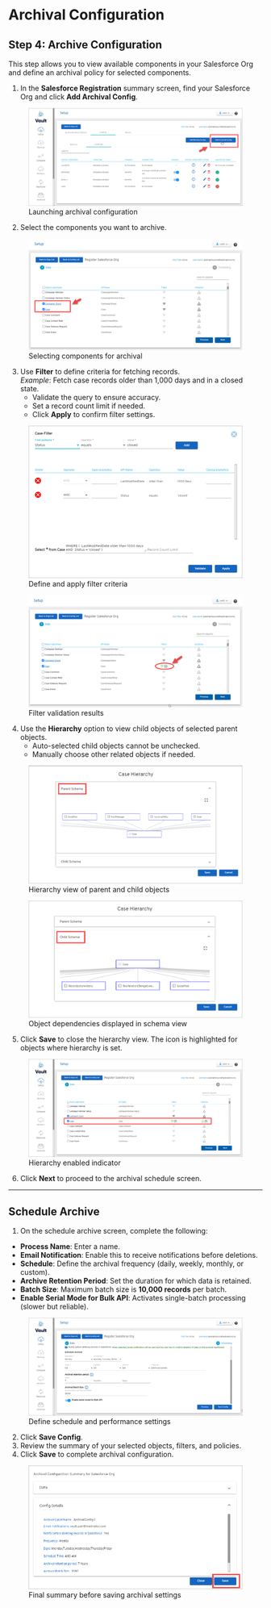 # Archival Configuration

## Step 4: Archive Configuration <a href="#step-4-archive-configuration" id="step-4-archive-configuration"></a>

This step allows you to view available components in your Salesforce Org and define an archival policy for selected components.

1. In the **Salesforce Registration** summary screen, find your Salesforce Org and click **Add Archival Config**.

<figure>
  <img src="../../../../.gitbook/assets/image (219).png" alt="Add Archival Configuration button in Salesforce Registration summary screen">
  <figcaption>Launching archival configuration</figcaption>
</figure>

2. Select the components you want to archive.

<figure>
  <img src="../../../../.gitbook/assets/image (220).png" alt="Component selection screen for archival">
  <figcaption>Selecting components for archival</figcaption>
</figure>

3. Use **Filter** to define criteria for fetching records.  
   _Example_: Fetch case records older than 1,000 days and in a closed state.  
   - Validate the query to ensure accuracy.  
   - Set a record count limit if needed.  
   - Click **Apply** to confirm filter settings.

<figure>
  <img src="../../../../.gitbook/assets/image (221).png" alt="Filter configuration modal showing criteria">
  <figcaption>Define and apply filter criteria</figcaption>
</figure>

<figure>
  <img src="../../../../.gitbook/assets/image (222).png" alt="Validation of filter results">
  <figcaption>Filter validation results</figcaption>
</figure>

4. Use the **Hierarchy** option to view child objects of selected parent objects.  
   - Auto-selected child objects cannot be unchecked.  
   - Manually choose other related objects if needed.

<figure>
  <img src="../../../../.gitbook/assets/image (223).png" alt="Hierarchy schema view of objects">
  <figcaption>Hierarchy view of parent and child objects</figcaption>
</figure>

<figure>
  <img src="../../../../.gitbook/assets/image (224).png" alt="Example of hierarchy dependencies">
  <figcaption>Object dependencies displayed in schema view</figcaption>
</figure>

5. Click **Save** to close the hierarchy view. The icon is highlighted for objects where hierarchy is set.

<figure>
  <img src="../../../../.gitbook/assets/image (225).png" alt="Hierarchy icon highlighted">
  <figcaption>Hierarchy enabled indicator</figcaption>
</figure>

6. Click **Next** to proceed to the archival schedule screen.

---

## Schedule Archive <a href="#schedule-archive" id="schedule-archive"></a>

1. On the schedule archive screen, complete the following:

- **Process Name**: Enter a name.
- **Email Notification**: Enable this to receive notifications before deletions.
- **Schedule**: Define the archival frequency (daily, weekly, monthly, or custom).
- **Archive Retention Period**: Set the duration for which data is retained.
- **Batch Size**: Maximum batch size is **10,000 records** per batch.
- **Enable Serial Mode for Bulk API**: Activates single-batch processing (slower but reliable).

<figure>
  <img src="../../../../.gitbook/assets/image (226).png" alt="Archive scheduling options screen">
  <figcaption>Define schedule and performance settings</figcaption>
</figure>

2. Click **Save Config**.
3. Review the summary of your selected objects, filters, and policies.
4. Click **Save** to complete archival configuration.

<figure>
  <img src="../../../../.gitbook/assets/image (227).png" alt="Summary screen of archival configuration">
  <figcaption>Final summary before saving archival settings</figcaption>
</figure>
